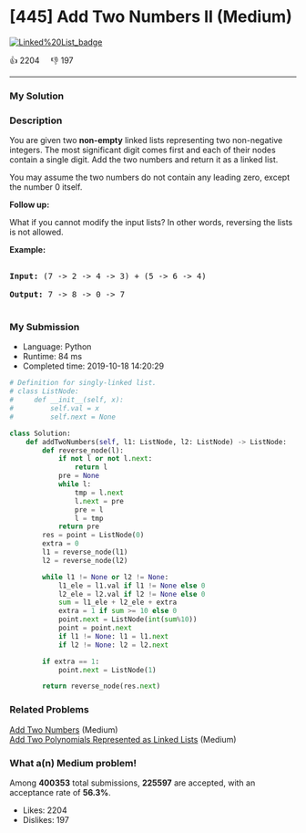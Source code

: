 # [445] Add Two Numbers II (Medium)

[![Linked%20List_badge](https://img.shields.io/badge/topic-Linked%20List-green.svg)](https://leetcode.com/problems/add-two-numbers-ii/) 

:+1: 2204 &nbsp; &nbsp; :thumbsdown: 197

---

### My Solution


### Description
<p>You are given two <b>non-empty</b> linked lists representing two non-negative integers. The most significant digit comes first and each of their nodes contain a single digit. Add the two numbers and return it as a linked list.</p>

<p>You may assume the two numbers do not contain any leading zero, except the number 0 itself.</p>

<p><b>Follow up:</b><br />
What if you cannot modify the input lists? In other words, reversing the lists is not allowed.
</p>

<p>
<b>Example:</b>
<pre>
<b>Input:</b> (7 -> 2 -> 4 -> 3) + (5 -> 6 -> 4)
<b>Output:</b> 7 -> 8 -> 0 -> 7
</pre>
</p>


### My Submission

- Language: Python
- Runtime: 84 ms
- Completed time: 2019-10-18 14:20:29

```Python
# Definition for singly-linked list.
# class ListNode:
#     def __init__(self, x):
#         self.val = x
#         self.next = None

class Solution:
    def addTwoNumbers(self, l1: ListNode, l2: ListNode) -> ListNode:
        def reverse_node(l):
            if not l or not l.next:
                return l
            pre = None
            while l:
                tmp = l.next
                l.next = pre
                pre = l
                l = tmp
            return pre
        res = point = ListNode(0)
        extra = 0
        l1 = reverse_node(l1)
        l2 = reverse_node(l2)

        while l1 != None or l2 != None:
            l1_ele = l1.val if l1 != None else 0
            l2_ele = l2.val if l2 != None else 0
            sum = l1_ele + l2_ele + extra
            extra = 1 if sum >= 10 else 0
            point.next = ListNode(int(sum%10))
            point = point.next
            if l1 != None: l1 = l1.next
            if l2 != None: l2 = l2.next

        if extra == 1:
            point.next = ListNode(1)

        return reverse_node(res.next) 
```


### Related Problems
[Add Two Numbers](https://leetcode.com/problems/add-two-numbers/) (Medium) <br>
[Add Two Polynomials Represented as Linked Lists](https://leetcode.com/problems/add-two-polynomials-represented-as-linked-lists/) (Medium) <br>



### What a(n) Medium problem!
Among **400353** total submissions, **225597** are accepted, with an acceptance rate of **56.3%**. <br>

- Likes: 2204
- Dislikes: 197

